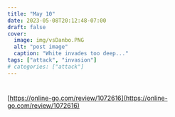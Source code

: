 ```yaml
---
title: "May 10"
date: 2023-05-08T20:12:48-07:00
draft: false
cover:
  image: img/vsDanbo.PNG
  alt: "post image"
  caption: "White invades too deep..."
tags: ["attack", "invasion"]
# categories: ["attack"]
---
```


#

[https://online-go.com/review/1072616](https://online-go.com/review/1072616)
